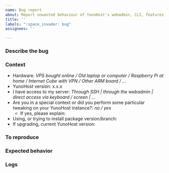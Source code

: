 ```yaml
---
name: Bug report
about: Report unwanted behaviour of YunoHost's webadmin, CLI, features...
title: ''
labels: ":space_invader: bug"
assignees: ''

---
```


### Describe the bug

<!-- A clear and concise description of what the bug is. -->
<!-- You may add more labels to the issue to help us categorize it. -->

### Context

- Hardware: *VPS bought online / Old laptop or computer / Raspberry Pi at home / Internet Cube with VPN / Other ARM board / ...*
- YunoHost version: x.x.x
- I have access to my server: *Through SSH | through the webadmin | direct access via keyboard / screen | ...*
- Are you in a special context or did you perform some particular tweaking on your YunoHost instance?: *no / yes*
  - If yes, please explain:
- Using, or trying to install package version/branch:
- If upgrading, current YunoHost version: <!-- can be found in the admin, or with `yunohost -v` -->

### To reproduce

<!---
- *If you performed a command from the CLI, the command itself is enough. For example:*
    ```sh
    sudo yunohost backup list
    ```
- *If you used the webadmin, please perform the equivalent command from the CLI first.*
- *If the error occurs in your browser, explain what you did:*
   1. *Go to '...'*
   2. *Click on '...'*
   3. *Scroll down to '...'*
   4. *See error*
-->

### Expected behavior

<!-- A clear and concise description of what you expected to happen. You can remove this section if the command above is enough to understand your intent. -->

### Logs

<!--
When an operation fails, YunoHost provides a simple way to share the logs.
- In the webadmin, the error message contains a link to the relevant log page. On that page, you will be able to 'Share with Yunopaste'. If you missed it, the logs of previous operations are also available under Tools > Logs.
- In command line, the command to share the logs is displayed at the end of the operation and looks like `yunohost log display [log name] --share`. If you missed it, you can find the log ID of a previous operation using `yunohost log list`.

After sharing the log, please copypaste directly the link provided by YunoHost (to help readability, no need to copypaste the entire content of the log here, just the link is enough...)

If applicable and useful, add screenshots to help explain your problem.
-->
